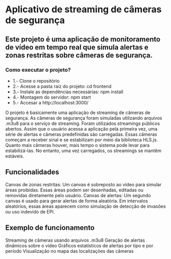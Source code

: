 # Aplicativo de streaming de câmeras de segurança

Este projeto é uma aplicação de monitoramento de vídeo em tempo real que simula alertas e zonas restritas sobre câmeras de segurança.
---

### Como executar o projeto?
* 1.- Clone o repositório
* 2.- Acesse a pasta raiz do projeto: cd frontend
* 3.- Instale as dependências necessárias: npm install
* 4.- Montagem do servidor: npm start
* 5.- Accesar a http://localhost:3000/

O projeto é basicamente uma aplicação de streaming de câmeras de segurança.
As câmeras de segurança foram simuladas utilizando arquivos .m3u8 para o serviço de streaming. Foram utilizados streamings públicos abertos.
Assim que o usuário acessa a aplicação pela primeira vez, uma série de alertas e câmeras predefinidas são carregadas. Essas câmeras começam a receber sinal e se estabilizam por meio da biblioteca HLS.js. Quanto mais câmeras houver, mais tempo o sistema pode levar para estabilizá-las. No entanto, uma vez carregados, os streamings se mantêm estáveis.

## Funcionalidades
Canvas de zonas restritas:
Um canvas é sobreposto ao vídeo para simular áreas proibidas. Essas áreas podem ser desenhadas, editadas ou removidas diretamente pelo usuário.
Canvas de alertas:
Um segundo canvas é usado para gerar alertas de forma aleatória. Em intervalos aleatórios, essas áreas aparecem como simulação de detecção de invasões ou uso indevido de EPI.

## Exemplo de funcionamento
Streaming de câmeras usando arquivos .m3u8
Geração de alertas dinâmicos sobre o vídeo
Gráficos estatísticos de alertas por tipo e por período
Visualização no mapa das localizações das câmeras
